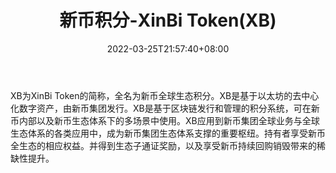 ﻿---
weight: 
title: "新币积分-XinBi Token(XB)"
description: "XB为XinBi Token的简称，全名为新币全球生态积分"
date: 2022-03-25T21:57:40+08:00
lastmod: 2022-03-25T16:45:40+08:00
draft: false
authors: ["Metabd"]
featuredImage: "xinbijifen-xinbi-tokenxb.webp"
link: ""
tags: ["数字代币","新币积分-XinBi Token(XB)"]
categories: ["navigation"]
navigation: ["数字代币"]
lightgallery: true
toc: true
pinned: false
recommend: false
recommend1: false
---
XB为XinBi Token的简称，全名为新币全球生态积分。XB是基于以太坊的去中心化数字资产，由新币集团发行。XB是基于区块链发行和管理的积分系统，可在新币内部以及新币生态体系下的多场景中使用。XB应用到新币集团全球业务与全球生态体系的各类应用中，成为新币集团生态体系支撑的重要枢纽。持有者享受新币全生态的相应权益。并得到生态子通证奖励，以及享受新币持续回购销毁带来的稀缺性提升。
